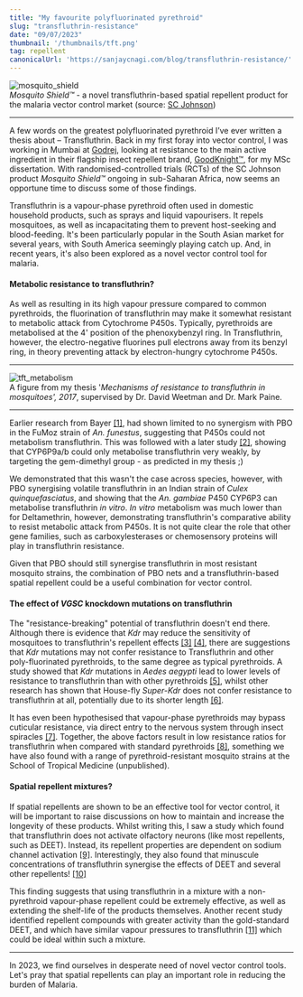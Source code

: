 ```yaml
---
title: "My favourite polyfluorinated pyrethroid"
slug: "transfluthrin-resistance"
date: "09/07/2023"
thumbnail: '/thumbnails/tft.png'
tag: repellent 
canonicalUrl: 'https://sanjaycnagi.com/blog/transfluthrin-resistance/'
---
```


![mosquito_shield](/mosquito-shield.jpg)        
*Mosquito Shield™* - a novel transfluthrin-based spatial repellent product for the malaria vector control market (source: [SC Johnson](https://www.scjohnson.com/en/a-healthier-world/sc-johnson-combats-malaria))

---

A few words on the greatest polyfluorinated pyrethroid I’ve ever written a thesis about – Transfluthrin. Back in my first foray into vector control, I was working in Mumbai at [Godrej](https://godrej.com), looking at resistance to the main active ingredient in their flagship insect repellent brand, [GoodKnight™](https://www.goodknight.in/), for my MSc dissertation. With randomised-controlled trials (RCTs) of the SC Johnson product *Mosquito Shield™* ongoing in sub-Saharan Africa, now seems an opportune time to discuss some of those findings.

Transfluthrin is a vapour-phase pyrethroid often used in domestic household products, such as sprays and liquid vapourisers. It repels mosquitoes, as well as incapacitating them to prevent host-seeking and blood-feeding. It's been particularly popular in the South Asian market for several years, with South America seemingly playing catch up. And, in recent years, it's also been explored as a novel vector control tool for malaria.

#### Metabolic resistance to transfluthrin?

As well as resulting in its high vapour pressure compared to common pyrethroids, the fluorination of transfluthrin may make it somewhat resistant to metabolic attack from Cytochrome P450s. Typically, pyrethroids are metabolised at the 4' position of the phenoxybenzyl ring. In Transfluthrin, however, the electro-negative fluorines pull electrons away from its benzyl ring, in theory preventing attack by electron-hungry cytochrome P450s. 

---
![tft_metabolism](/tft_metabolism.png)  
A figure from my thesis '*Mechanisms of resistance to transfluthrin in mosquitoes', 2017*, supervised by Dr. David Weetman and Dr. Mark Paine. 

---

Earlier research from Bayer [[1]](https://journals.plos.org/plosone/article?id=10.1371/journal.pone.0149738), had shown limited to no synergism with PBO in the FuMoz strain of *An. funestus*, suggesting that P450s could not metabolism transfluthrin. This was followed with a later study [[2]](https://www.sciencedirect.com/science/article/pii/S0048357523000214), showing that CYP6P9a/b could only metabolise transfluthrin very weakly, by targeting the gem-dimethyl group - as predicted in my thesis ;)

We demonstrated that this wasn't the case across species, however, with PBO synergising volatile transfluthrin in an Indian strain of *Culex quinquefasciatus*, and showing that the *An. gambiae* P450 CYP6P3 can metabolise transfluthrin *in vitro*. *In vitro* metabolism was much lower than for Deltamethrin, however, demonstrating transfluthrin's comparative ability to resist metabolic attack from P450s. It is not quite clear the role that other gene families, such as carboxylesterases or chemosensory proteins will play in transfluthrin resistance.

Given that PBO should still synergise transfluthrin in most resistant mosquito strains, the combination of PBO nets and a transfluthrin-based spatial repellent could be a useful combination for vector control. 


#### The effect of *VGSC* knockdown mutations on transfluthrin 

The "resistance-breaking" potential of transfluthrin doesn't end there. Although there is evidence that *Kdr* may reduce the sensitivity of mosquitoes to transfluthrin's repellent effects [[3]](https://www.ncbi.nlm.nih.gov/pmc/articles/PMC4400042/) [[4]](https://www.ncbi.nlm.nih.gov/pmc/articles/PMC8266078/), there are suggestions that *Kdr* mutations may not confer resistance to Transfluthrin and other poly-fluorinated pyrethroids, to the same degree as typical pyrethroids. A study showed that *Kdr* mutations in *Aedes aegypti* lead to lower levels of resistance to transfluthrin than with other pyrethroids [[5]](https://www.sciencedirect.com/science/article/pii/S0048357513001478), whilst other research has shown that House-fly *Super-Kdr* does not confer resistance to transfluthrin at all, potentially due to its shorter length [[6]](https://pubmed.ncbi.nlm.nih.gov/26691197/). 

It has even been hypothesised that vapour-phase pyrethroids may bypass cuticular resistance, via direct entry to the nervous system through insect spiracles [[7]](https://link.springer.com/article/10.1007/s13355-016-0443-2). Together, the above factors result in low resistance ratios for transfluthrin when compared with standard pyrethroids [[8]](https://parasitesandvectors.biomedcentral.com/articles/10.1186/s13071-021-04997-8#Sec7), something we have also found with a range of pyrethroid-resistant mosquito strains at the School of Tropical Medicine (unpublished). 

#### Spatial repellent mixtures?

If spatial repellents are shown to be an effective tool for vector control, it will be important to raise discussions on how to maintain and increase the longevity of these products. Whilst writing this, I saw a study which found that transfluthrin does not activate olfactory neurons (like most repellents, such as DEET). Instead, its repellent properties are dependent on sodium channel activation [[9]](https://www.ncbi.nlm.nih.gov/pmc/articles/PMC8266078/pdf/pntd.0009546.pdf). Interestingly, they also found that minuscule concentrations of transfluthrin synergise the effects of DEET and several other repellents! [[10]](https://www.sciencedirect.com/science/article/pii/S0048357523000524)

This finding suggests that using transfluthrin in a mixture with a non-pyrethroid vapour-phase repellent could be extremely effective, as well as extending the shelf-life of the products themselves. Another recent study identified repellent compounds with greater activity than the gold-standard DEET, and which have similar vapour pressures to transfluthrin [[11]](https://www.sciencedirect.com/science/article/pii/S0048357518303900) which could be ideal within such a mixture.

---

In 2023, we find ourselves in desperate need of novel vector control tools. Let's pray that spatial repellents can play an important role in reducing the burden of Malaria. 

